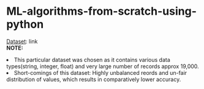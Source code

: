 # ML-algorithms-from-scratch-using-python
<ins>Dataset</ins>: <href>link</href>
<br>
<b>NOTE: </b>
<li> This particular dataset was chosen as it contains various data types(string, integer, float) and very large number of records approx 19,000.</li>
<li> Short-comings of this dataset: Highly unbalanced reords and un-fair distribution of values, which results in comparatively lower accuracy. </li>
